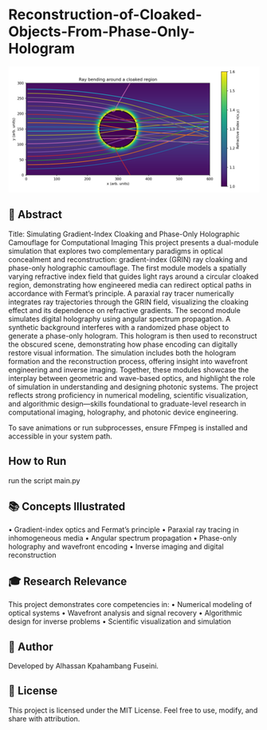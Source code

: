 # Reconstruction-of-Cloaked-Objects-From-Phase-Only-Hologram

![](refraction_cloak_ray_demo.png)

## 📄 Abstract
Title: Simulating Gradient-Index Cloaking and Phase-Only Holographic Camouflage for Computational Imaging
This project presents a dual-module simulation that explores two complementary paradigms in optical concealment and reconstruction: gradient-index (GRIN) ray cloaking and phase-only holographic camouflage. The first module models a spatially varying refractive index field that guides light rays around a circular cloaked region, demonstrating how engineered media can redirect optical paths in accordance with Fermat’s principle. A paraxial ray tracer numerically integrates ray trajectories through the GRIN field, visualizing the cloaking effect and its dependence on refractive gradients.
The second module simulates digital holography using angular spectrum propagation. A synthetic background interferes with a randomized phase object to generate a phase-only hologram. This hologram is then used to reconstruct the obscured scene, demonstrating how phase encoding can digitally restore visual information. The simulation includes both the hologram formation and the reconstruction process, offering insight into wavefront engineering and inverse imaging.
Together, these modules showcase the interplay between geometric and wave-based optics, and highlight the role of simulation in understanding and designing photonic systems. The project reflects strong proficiency in numerical modeling, scientific visualization, and algorithmic design—skills foundational to graduate-level research in computational imaging, holography, and photonic device engineering.


To save animations or run subprocesses, ensure FFmpeg is installed and accessible in your system path.




##  How to Run
run the script main.py


## 📚 Concepts Illustrated
• 	Gradient-index optics and Fermat’s principle
• 	Paraxial ray tracing in inhomogeneous media
• 	Angular spectrum propagation
• 	Phase-only holography and wavefront encoding
• 	Inverse imaging and digital reconstruction

## 🎓 Research Relevance
This project demonstrates core competencies in:
• 	Numerical modeling of optical systems
• 	Wavefront analysis and signal recovery
• 	Algorithmic design for inverse problems
• 	Scientific visualization and simulation

## 👤 Author
Developed by Alhassan Kpahambang Fuseini.

## 📄 License
This project is licensed under the MIT License. Feel free to use, modify, and share with attribution.
